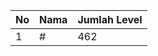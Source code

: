 | No | Nama            | Jumlah Level |
|----|-----------------|--------------|
| 1  | #    |    462        |
